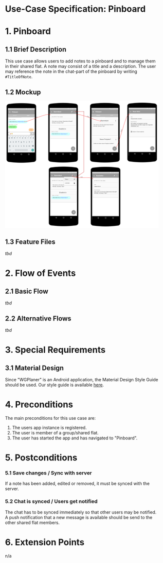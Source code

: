 # Use-Case Specification: Pinboard

# 1. Pinboard

## 1.1 Brief Description
This use case allows users to add notes to a pinboard and to manage them in their shared flat. A note may consist of a title and a description. The user may reference the note in the chat-part of the pinboard by writing `#TitleOfNote`.

## 1.2 Mockup
![Pinboard Mockup](../Mockups/uc_pinboard.png "Mockup of use case Pinboard")

## 1.3 Feature Files
*tbd*

# 2. Flow of Events

## 2.1 Basic Flow
*tbd*

## 2.2 Alternative Flows
*tbd*

# 3. Special Requirements

## 3.1 Material Design
Since "WGPlaner" is an Android application, the Material Design Style Guide should be used. Our style guide is available [here](https://github.com/WGPlaner/wg_planer/blob/master/CONTRIBUTING.md#styling-guidelines).

# 4. Preconditions
The main preconditions for this use case are:

 1. The users app instance is registered.
 2. The user is member of a group/shared flat.
 2. The user has started the app and has navigated to "Pinboard".

# 5. Postconditions

### 5.1 Save changes / Sync with server
If a note has been added, edited or removed, it must be synced with the server.

### 5.2 Chat is synced / Users get notified
The chat has to be synced immediately so that other users may be notified. A push notification that a new message is available should be send to the other shared flat members.

# 6. Extension Points
n/a
